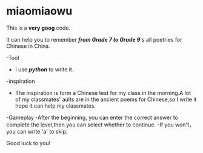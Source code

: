 # miaomiaowu
This is a **very goog** code.

It can help you to remember ***from Grade 7 to Grade 9***'s all poetries for Chinese in China.

-Tool 
 - I use ***python*** to write it.

-inspiration
 - The inspiration is form a Chinese test for my class in the morning.A lot of my classmates' aults are in the ancient poems for Chinese,so I write it hope it can help my classmates.
 
-Gameplay
 -After the beginning,  you can enter the correct answer to complete the level,then you can select whether to continue.
 -If you won't，you can write 'a' to skip.

Good luck to you!
